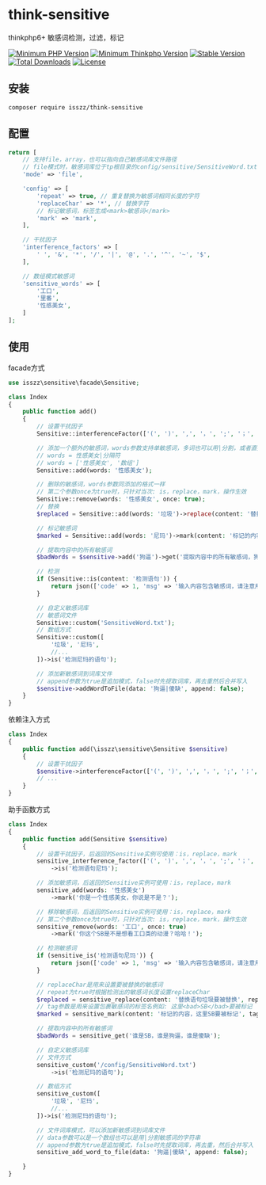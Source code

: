 # think-sensitive
thinkphp6+ 敏感词检测，过滤，标记

<p>
    <a href="https://packagist.org/packages/isszz/think-sensitive"><img src="https://img.shields.io/badge/php->=8.0-8892BF.svg" alt="Minimum PHP Version"></a>
    <a href="https://packagist.org/packages/isszz/think-sensitive"><img src="https://img.shields.io/badge/thinkphp->=6.x-8892BF.svg" alt="Minimum Thinkphp Version"></a>
    <a href="https://packagist.org/packages/isszz/think-sensitive"><img src="https://poser.pugx.org/isszz/think-sensitive/v/stable" alt="Stable Version"></a>
    <a href="https://packagist.org/packages/isszz/think-sensitive"><img src="https://poser.pugx.org/isszz/think-sensitive/downloads" alt="Total Downloads"></a>
    <a href="https://packagist.org/packages/isszz/think-sensitive"><img src="https://poser.pugx.org/isszz/think-sensitive/license" alt="License"></a>
</p>

## 安装

```shell
composer require isszz/think-sensitive
```

## 配置
```php
return [
    // 支持file，array，也可以指向自己敏感词库文件路径
    // file模式时，敏感词库位于tp根目录的config/sensitive/SensitiveWord.txt，也可以指向自定义的词库文件路径
    'mode' => 'file',

    'config' => [
        'repeat' => true, // 重复替换为敏感词相同长度的字符
        'replaceChar' => '*', // 替换字符
        // 标记敏感词，标签生成<mark>敏感词</mark>
        'mark' => 'mark', 
    ],

    // 干扰因子
    'interference_factors' => [
        ' ', '&', '*', '/', '|', '@', '.', '^', '~', '$',
    ],

    // 数组模式敏感词
    'sensitive_words' => [
        '工口',
        '里番',
        '性感美女',
    ]
];

```

## 使用

facade方式
```php
use isszz\sensitive\facade\Sensitive;

class Index
{
    public function add()
    {
        // 设置干扰因子
        Sensitive::interferenceFactor(['(', ')', ',', '，', ';', '；', '。']);

        // 添加一个额外的敏感词，words参数支持单敏感词，多词也可以用|分割，或者直接传入多个敏感词数组
        // words = 性感美女|分隔符
        // words = ['性感美女', '数组']
        Sensitive::add(words: '性感美女');

        // 删除的敏感词，words参数同添加的格式一样
        // 第二个参数once为true时，只针对当次: is，replace，mark，操作生效
        Sensitive::remove(words: '性感美女', once: true);
        // 替换
        $replaced = Sensitive::add(words: '垃圾')->replace(content: '替换语句垃圾要被替换', replaceChar: '*', repeat: false);

        // 标记敏感词
        $marked = Sensitive::add(words: '尼玛')->mark(content: '标记的内容，这里尼玛要被标记', tag: 'bad');

        // 提取内容中的所有敏感词
        $badWords = $sensitive->add('狗逼')->get('提取内容中的所有敏感词，狗逼，还有SB都会被提取');

        // 检测
        if (Sensitive::is(content: '检测语句')) {
            return json(['code' => 1, 'msg' => '输入内容包含敏感词，请注意用词。']);
        }

        // 自定义敏感词库
        // 敏感词文件
        Sensitive::custom('SensitiveWord.txt');
        // 数组方式
        Sensitive::custom([
            '垃圾', '尼玛', 
            //...
        ])->is('检测尼玛的语句');

        // 添加新敏感词到词库文件
        // append参数为true是追加模式，false时先提取词库，再去重然后合并写入
        $sensitive->addWordToFile(data: '狗逼|傻缺', append: false);
    }
}

```
依赖注入方式
```php
class Index
{
    public function add(\isszz\sensitive\Sensitive $sensitive)
    {
        // 设置干扰因子
        $sensitive->interferenceFactor(['(', ')', ',', '，', ';', '；', '。']);
        // ...
    }
}
```
助手函数方式
```php
class Index
{
    public function add(Sensitive $sensitive)
    {
        // 设置干扰因子，后返回的Sensitive实例可使用：is，replace，mark
        sensitive_interference_factor(['(', ')', ',', '，', ';', '；', '。'])
            ->is('检测语句尼玛');

        // 添加敏感词，后返回的Sensitive实例可使用：is，replace，mark
        sensitive_add(words: '性感美女')
            ->mark('你是一个性感美女，你说是不是？');

        // 移除敏感词，后返回的Sensitive实例可使用：is，replace，mark
        // 第二个参数once为true时，只针对当次: is，replace，mark，操作生效
        sensitive_remove(words: '工口', once: true)
            ->mark('你这个SB是不是想看工口类的动漫？哈哈！');

        // 检测敏感词
        if (sensitive_is('检测语句尼玛')) {
            return json(['code' => 1, 'msg' => '输入内容包含敏感词，请注意用词。']);
        }

        // replaceChar是用来设置要被替换的敏感词
        // repeat为true时根据检测出的敏感词长度设置replaceChar
        $replaced = sensitive_replace(content: '替换语句垃圾要被替换', replaceChar: '*', repeat: true);
        // tag参数是用来设置包裹敏感词的标签名例如: 这里<bad>SB</bad>要被标记
        $marked = sensitive_mark(content: '标记的内容，这里SB要被标记', tag: 'bad');

        // 提取内容中的所有敏感词
        $badWords = sensitive_get('谁是SB，谁是狗逼，谁是傻缺');

        // 自定义敏感词库
        // 文件方式
        sensitive_custom('/config/SensitiveWord.txt')
            ->is('检测尼玛的语句');

        // 数组方式
        sensitive_custom([
            '垃圾', '尼玛', 
            //...
        ])->is('检测尼玛的语句');

        // 文件词库模式，可以添加新敏感词到词库文件
        // data参数可以是一个数组也可以是用|分割敏感词的字符串
        // append参数为true是追加模式，false时先提取词库，再去重，然后合并写入
        sensitive_add_word_to_file(data: '狗逼|傻缺', append: false);

    }
}
```